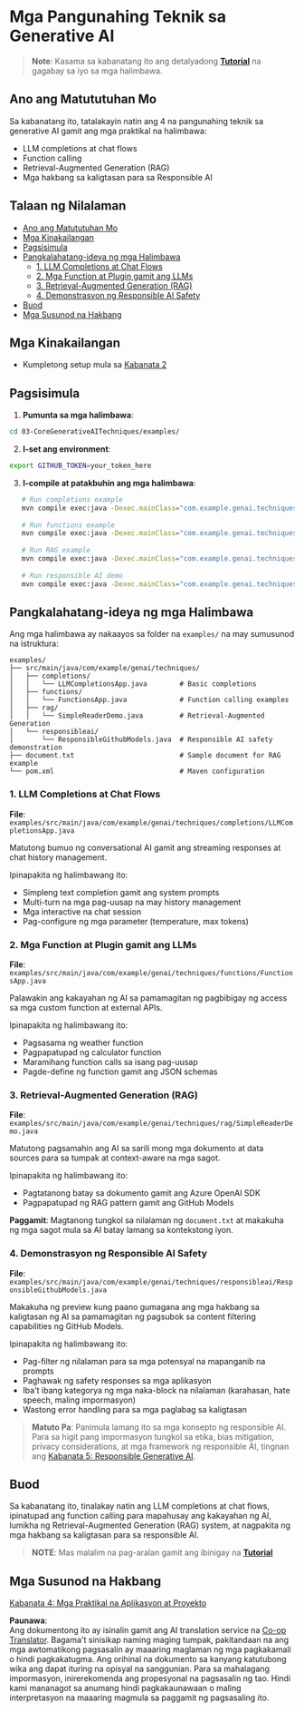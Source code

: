 <!--
CO_OP_TRANSLATOR_METADATA:
{
  "original_hash": "b8a372dfc3e3e7ad9261231a22fd79c0",
  "translation_date": "2025-07-25T09:54:11+00:00",
  "source_file": "03-CoreGenerativeAITechniques/README.md",
  "language_code": "tl"
}
-->
# Mga Pangunahing Teknik sa Generative AI

>**Note**: Kasama sa kabanatang ito ang detalyadong [**Tutorial**](./TUTORIAL.md) na gagabay sa iyo sa mga halimbawa.

## Ano ang Matututuhan Mo
Sa kabanatang ito, tatalakayin natin ang 4 na pangunahing teknik sa generative AI gamit ang mga praktikal na halimbawa:
- LLM completions at chat flows
- Function calling
- Retrieval-Augmented Generation (RAG)
- Mga hakbang sa kaligtasan para sa Responsible AI

## Talaan ng Nilalaman

- [Ano ang Matututuhan Mo](../../../03-CoreGenerativeAITechniques)
- [Mga Kinakailangan](../../../03-CoreGenerativeAITechniques)
- [Pagsisimula](../../../03-CoreGenerativeAITechniques)
- [Pangkalahatang-ideya ng mga Halimbawa](../../../03-CoreGenerativeAITechniques)
  - [1. LLM Completions at Chat Flows](../../../03-CoreGenerativeAITechniques)
  - [2. Mga Function at Plugin gamit ang LLMs](../../../03-CoreGenerativeAITechniques)
  - [3. Retrieval-Augmented Generation (RAG)](../../../03-CoreGenerativeAITechniques)
  - [4. Demonstrasyon ng Responsible AI Safety](../../../03-CoreGenerativeAITechniques)
- [Buod](../../../03-CoreGenerativeAITechniques)
- [Mga Susunod na Hakbang](../../../03-CoreGenerativeAITechniques)

## Mga Kinakailangan

- Kumpletong setup mula sa [Kabanata 2](../../../02-SetupDevEnvironment)

## Pagsisimula

1. **Pumunta sa mga halimbawa**:  
```bash
cd 03-CoreGenerativeAITechniques/examples/
```
2. **I-set ang environment**:  
```bash
export GITHUB_TOKEN=your_token_here
```
3. **I-compile at patakbuhin ang mga halimbawa**:  
```bash
   # Run completions example
   mvn compile exec:java -Dexec.mainClass="com.example.genai.techniques.completions.LLMCompletionsApp"
   
   # Run functions example  
   mvn compile exec:java -Dexec.mainClass="com.example.genai.techniques.functions.FunctionsApp"
   
   # Run RAG example
   mvn compile exec:java -Dexec.mainClass="com.example.genai.techniques.rag.SimpleReaderDemo"
   
   # Run responsible AI demo
   mvn compile exec:java -Dexec.mainClass="com.example.genai.techniques.responsibleai.ResponsibleGithubModels"
   ```

## Pangkalahatang-ideya ng mga Halimbawa

Ang mga halimbawa ay nakaayos sa folder na `examples/` na may sumusunod na istruktura:

```
examples/
├── src/main/java/com/example/genai/techniques/
│   ├── completions/
│   │   └── LLMCompletionsApp.java        # Basic completions 
│   ├── functions/
│   │   └── FunctionsApp.java             # Function calling examples
│   ├── rag/
│   │   └── SimpleReaderDemo.java         # Retrieval-Augmented Generation
│   └── responsibleai/
│       └── ResponsibleGithubModels.java  # Responsible AI safety demonstration
├── document.txt                          # Sample document for RAG example
└── pom.xml                               # Maven configuration
```

### 1. LLM Completions at Chat Flows
**File**: `examples/src/main/java/com/example/genai/techniques/completions/LLMCompletionsApp.java`

Matutong bumuo ng conversational AI gamit ang streaming responses at chat history management.

Ipinapakita ng halimbawang ito:
- Simpleng text completion gamit ang system prompts
- Multi-turn na mga pag-uusap na may history management
- Mga interactive na chat session
- Pag-configure ng mga parameter (temperature, max tokens)

### 2. Mga Function at Plugin gamit ang LLMs
**File**: `examples/src/main/java/com/example/genai/techniques/functions/FunctionsApp.java`

Palawakin ang kakayahan ng AI sa pamamagitan ng pagbibigay ng access sa mga custom function at external APIs.

Ipinapakita ng halimbawang ito:
- Pagsasama ng weather function
- Pagpapatupad ng calculator function  
- Maramihang function calls sa isang pag-uusap
- Pagde-define ng function gamit ang JSON schemas

### 3. Retrieval-Augmented Generation (RAG)
**File**: `examples/src/main/java/com/example/genai/techniques/rag/SimpleReaderDemo.java`

Matutong pagsamahin ang AI sa sarili mong mga dokumento at data sources para sa tumpak at context-aware na mga sagot.

Ipinapakita ng halimbawang ito:
- Pagtatanong batay sa dokumento gamit ang Azure OpenAI SDK
- Pagpapatupad ng RAG pattern gamit ang GitHub Models

**Paggamit**: Magtanong tungkol sa nilalaman ng `document.txt` at makakuha ng mga sagot mula sa AI batay lamang sa kontekstong iyon.

### 4. Demonstrasyon ng Responsible AI Safety
**File**: `examples/src/main/java/com/example/genai/techniques/responsibleai/ResponsibleGithubModels.java`

Makakuha ng preview kung paano gumagana ang mga hakbang sa kaligtasan ng AI sa pamamagitan ng pagsubok sa content filtering capabilities ng GitHub Models.

Ipinapakita ng halimbawang ito:
- Pag-filter ng nilalaman para sa mga potensyal na mapanganib na prompts
- Paghawak ng safety responses sa mga aplikasyon
- Iba't ibang kategorya ng mga naka-block na nilalaman (karahasan, hate speech, maling impormasyon)
- Wastong error handling para sa mga paglabag sa kaligtasan

> **Matuto Pa**: Panimula lamang ito sa mga konsepto ng responsible AI. Para sa higit pang impormasyon tungkol sa etika, bias mitigation, privacy considerations, at mga framework ng responsible AI, tingnan ang [Kabanata 5: Responsible Generative AI](../05-ResponsibleGenAI/README.md).

## Buod

Sa kabanatang ito, tinalakay natin ang LLM completions at chat flows, ipinatupad ang function calling para mapahusay ang kakayahan ng AI, lumikha ng Retrieval-Augmented Generation (RAG) system, at nagpakita ng mga hakbang sa kaligtasan para sa responsible AI. 

> **NOTE**: Mas malalim na pag-aralan gamit ang ibinigay na [**Tutorial**](./TUTORIAL.md)

## Mga Susunod na Hakbang

[Kabanata 4: Mga Praktikal na Aplikasyon at Proyekto](../04-PracticalSamples/README.md)

**Paunawa**:  
Ang dokumentong ito ay isinalin gamit ang AI translation service na [Co-op Translator](https://github.com/Azure/co-op-translator). Bagama't sinisikap naming maging tumpak, pakitandaan na ang mga awtomatikong pagsasalin ay maaaring maglaman ng mga pagkakamali o hindi pagkakatugma. Ang orihinal na dokumento sa kanyang katutubong wika ang dapat ituring na opisyal na sanggunian. Para sa mahalagang impormasyon, inirerekomenda ang propesyonal na pagsasalin ng tao. Hindi kami mananagot sa anumang hindi pagkakaunawaan o maling interpretasyon na maaaring magmula sa paggamit ng pagsasaling ito.